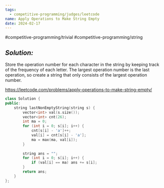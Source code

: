 ```yaml
---
tags:
  - competitive-programming/judges/leetcode
name: Apply Operations to Make String Empty
date: 2024-02-17
---
```

#competitive-programming/trivial #competitive-programming/string 
## _Solution:_
Store the operation number for each character in the string by keeping track of the frequency of each letter. The largest operation number is the last operation, so create a string that only consists of the largest operation number.

https://leetcode.com/problems/apply-operations-to-make-string-empty/
```cpp
class Solution {
public:
    string lastNonEmptyString(string s) {
        vector<int> val(s.size());
        vector<int> cnt(26);
        int ma = 0;
        for (int i = 0; s[i]; i++) {
            cnt[s[i] - 'a']++;
            val[i] = cnt[s[i] - 'a'];
            ma = max(ma, val[i]);
        }
        
        string ans = "";
        for (int i = 0; s[i]; i++) {
            if (val[i] == ma) ans += s[i];
        }
        return ans;
    }
};
```